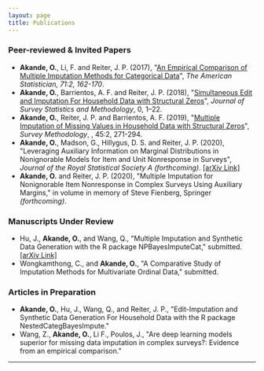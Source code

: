 ```yaml
---
layout: page
title: Publications
---
```


### Peer-reviewed & Invited Papers
- **Akande, O.**, Li, F. and Reiter, J. P. (2017), "[An Empirical Comparison of Multiple Imputation Methods for Categorical Data](http://amstat.tandfonline.com/eprint/64x4hfgkSgQPXwGrBSRV/full)", _The American Statistician, 71:2, 162-170_.
- **Akande, O.**, Barrientos, A. F. and Reiter, J. P. (2018), "[Simultaneous Edit and Imputation For Household Data with Structural Zeros](https://dx.doi.org/10.1093/jssam/smy022)", _Journal of Survey Statistics and Methodology_, 0, 1–22.
- **Akande, O.**, Reiter, J. P. and Barrientos, A. F. (2019), "[Multiple Imputation of Missing Values in Household Data with Structural Zeros](https://www150.statcan.gc.ca/n1/pub/12-001-x/2019002/article/00005-eng.htm)", _Survey Methodology_, , 45:2, 271-294.
- **Akande, O.**, Madson, G., Hillygus, D. S. and Reiter, J. P. (2020), "Leveraging Auxiliary Information on Marginal Distributions in Nonignorable Models for Item and Unit Nonresponse in Surveys", _Journal of the Royal Statistical Society A (forthcoming)_. [[arXiv Link]](https://arxiv.org/abs/1907.06145)
- **Akande, O.** and Reiter, J. P. (2020), "Multiple Imputation for Nonignorable Item Nonresponse in Complex Surveys Using Auxiliary Margins,"  in volume in memory of Steve Fienberg, Springer _(forthcoming)_.

### Manuscripts Under Review
- Hu, J., **Akande, O.**, and Wang, Q., "Multiple Imputation and Synthetic Data Generation with the R package NPBayesImputeCat," submitted. [[arXiv Link]](https://arxiv.org/abs/2007.06101)
- Wongkamthong, C., and **Akande, O.**, "A Comparative Study of Imputation Methods for Multivariate Ordinal Data," submitted.

### Articles in Preparation
- **Akande, O.**, Hu, J., Wang, Q., and Reiter, J. P., "Edit-Imputation and Synthetic Data Generation For Household Data with the R package NestedCategBayesImpute."
- Wang, Z., **Akande, O.**, Li F., Poulos, J., "Are deep learning models superior for missing data imputation in complex surveys?: Evidence from an empirical comparison."

-------------------------
